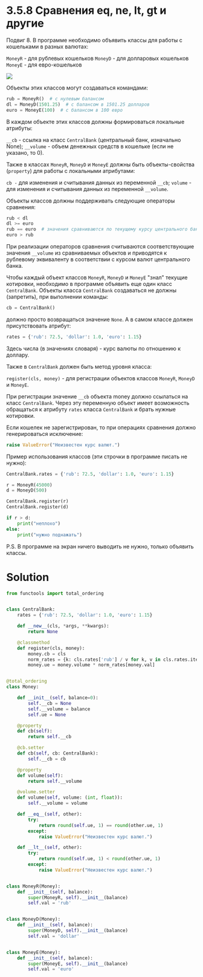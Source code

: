 # 3.5.8 Сравнения __eq__, __ne__, __lt__, __gt__ и другие

Подвиг 8. В программе необходимо объявить классы для работы с кошельками в разных валютах:

`MoneyR` - для рублевых кошельков
`MoneyD` - для долларовых кошельков
`MoneyE` - для евро-кошельков

![](https://ucarecdn.com/c892d3ab-647c-4827-b0d0-61d2f7135bef/)

Объекты этих классов могут создаваться командами:

```python
rub = MoneyR()  # с нулевым балансом
dl = MoneyD(1501.25)  # с балансом в 1501.25 долларов
euro = MoneyE(100)  # с балансом в 100 евро
```

В каждом объекте этих классов должны формироваться локальные атрибуты:

`__cb` - ссылка на класс `CentralBank` (центральный банк, изначально None);
`__volume` - объем денежных средств в кошельке (если не указано, то 0).

Также в классах `MoneyR`, `MoneyD` и `MoneyE` должны быть объекты-свойства (`property`) для работы с локальными
атрибутами:

`cb -` для изменения и считывания данных из переменной `__cb`;
`volume` - для изменения и считывания данных из переменной `__volume`.

Объекты классов должны поддерживать следующие операторы сравнения:

```python
rub < dl
dl >= euro
rub == euro  # значения сравниваются по текущему курсу центрального банка с погрешностью 0.1 (плюс-минус)
euro > rub
```

При реализации операторов сравнения считываются соответствующие значения `__volume` из сравниваемых объектов и
приводятся к рублевому эквиваленту в соответствии с курсом валют центрального банка.

Чтобы каждый объект классов `MoneyR`, `MoneyD` и `MoneyE` "знал" текущие котировки, необходимо в программе объявить еще
один класс `CentralBank`. Объекты класса `CentralBank` создаваться не должны (запретить), при выполнении команды:

```python
cb = CentralBank()
```

должно просто возвращаться значение `None`. А в самом классе должен присутствовать атрибут:

```python
rates = {'rub': 72.5, 'dollar': 1.0, 'euro': 1.15}
```

Здесь числа (в значениях словаря) - курс валюты по отношению к доллару.

Также в `CentralBank` должен быть метод уровня класса:

`register(cls, money)` - для регистрации объектов классов `MoneyR`, `MoneyD` и `MoneyE`.

При регистрации значение `__cb` объекта money должно ссылаться на класс `CentralBank`. Через эту переменную объект имеет
возможность обращаться к атрибуту `rates` класса `CentralBank` и брать нужные котировки.

Если кошелек не зарегистрирован, то при операциях сравнения должно генерироваться исключение:

```python
raise ValueError("Неизвестен курс валют.")
```

Пример использования классов (эти строчки в программе писать не нужно):

```python
CentralBank.rates = {'rub': 72.5, 'dollar': 1.0, 'euro': 1.15}

r = MoneyR(45000)
d = MoneyD(500)

CentralBank.register(r)
CentralBank.register(d)

if r > d:
    print("неплохо")
else:
    print("нужно поднажать")
```

P.S. В программе на экран ничего выводить не нужно, только объявить классы.

# Solution

```python
from functools import total_ordering


class CentralBank:
    rates = {'rub': 72.5, 'dollar': 1.0, 'euro': 1.15}    

    def __new__(cls, *args, **kwargs):
        return None

    @classmethod
    def register(cls, money):
        money.cb = cls
        norm_rates = {k: cls.rates['rub'] / v for k, v in cls.rates.items()}
        money.ue = money.volume * norm_rates[money.val]


@total_ordering
class Money:

    def __init__(self, balance=0):
        self.__cb = None
        self.__volume = balance
        self.ue = None

    @property
    def cb(self):
        return self.__cb

    @cb.setter
    def cb(self, cb: CentralBank):
        self.__cb = cb

    @property
    def volume(self):
        return self.__volume

    @volume.setter
    def volume(self, volume: (int, float)):
        self.__volume = volume

    def __eq__(self, other):
        try:
            return round(self.ue, 1) == round(other.ue, 1)
        except:
            raise ValueError("Неизвестен курс валют.")

    def __lt__(self, other):
        try:
            return round(self.ue, 1) < round(other.ue, 1)
        except:
            raise ValueError("Неизвестен курс валют.")


class MoneyR(Money):
    def __init__(self, balance):
        super(MoneyR, self).__init__(balance)
        self.val = 'rub'


class MoneyD(Money):
    def __init__(self, balance):
        super(MoneyD, self).__init__(balance)
        self.val = 'dollar'


class MoneyE(Money):
    def __init__(self, balance):
        super(MoneyE, self).__init__(balance)
        self.val = 'euro'
```